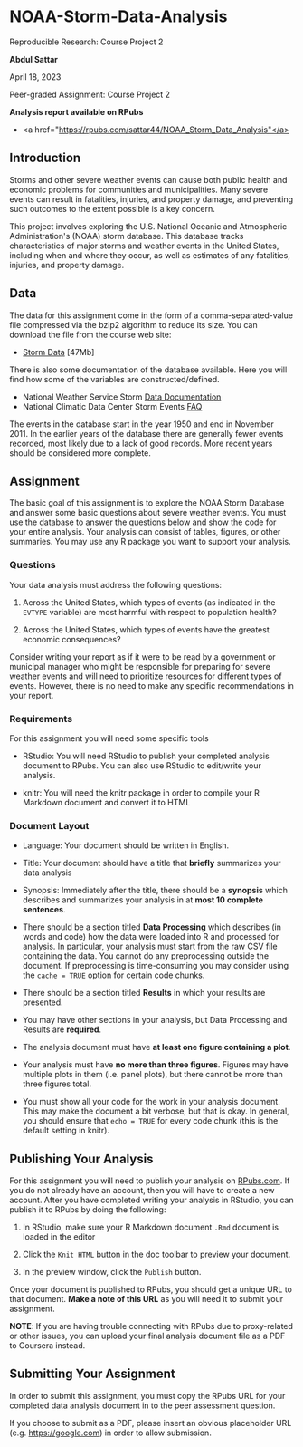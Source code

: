 # NOAA-Storm-Data-Analysis
Reproducible Research: Course Project 2

**Abdul Sattar**

April 18, 2023

Peer-graded Assignment: Course Project 2

**Analysis report available on RPubs**

* <a href="https://rpubs.com/sattar44/NOAA_Storm_Data_Analysis"</a>


## Introduction

Storms and other severe weather events can cause both public health and economic
problems for communities and municipalities. Many severe events can result in
fatalities, injuries, and property damage, and preventing such outcomes to the
extent possible is a key concern.

This project involves exploring the U.S. National Oceanic and Atmospheric
Administration's (NOAA) storm database. This database tracks characteristics of
major storms and weather events in the United States, including when and where
they occur, as well as estimates of any fatalities, injuries, and property
damage.

## Data

The data for this assignment come in the form of a comma-separated-value file
compressed via the bzip2 algorithm to reduce its size. You can download the file
from the course web site:

* [Storm Data](https://d396qusza40orc.cloudfront.net/repdata%2Fdata%2FStormData.csv.bz2) [47Mb]

There is also some documentation of the database available. Here you will find
how some of the variables are constructed/defined.

* National Weather Service Storm [Data Documentation](https://d396qusza40orc.cloudfront.net/repdata%2Fpeer2_doc%2Fpd01016005curr.pdf)
* National Climatic Data Center Storm Events [FAQ](https://d396qusza40orc.cloudfront.net/repdata%2Fpeer2_doc%2FNCDC%20Storm%20Events-FAQ%20Page.pdf)

The events in the database start in the year 1950 and end in November 2011. In
the earlier years of the database there are generally fewer events recorded,
most likely due to a lack of good records. More recent years should be
considered more complete.

## Assignment

The basic goal of this assignment is to explore the NOAA Storm Database and
answer some basic questions about severe weather events. You must use the
database to answer the questions below and show the code for your entire
analysis. Your analysis can consist of tables, figures, or other summaries. You
may use any R package you want to support your analysis.

### Questions

Your data analysis must address the following questions:

1. Across the United States, which types of events (as indicated in the
   `EVTYPE` variable) are most harmful with respect to population health?

1. Across the United States, which types of events have the greatest economic consequences?

Consider writing your report as if it were to be read by a government or
municipal manager who might be responsible for preparing for severe weather
events and will need to prioritize resources for different types of events.
However, there is no need to make any specific recommendations in your report.

### Requirements

For this assignment you will need some specific tools

* RStudio: You will need RStudio to publish your completed analysis document to
  RPubs. You can also use RStudio to edit/write your analysis.

* knitr: You will need the knitr package in order to compile your R Markdown
  document and convert it to HTML

### Document Layout

* Language: Your document should be written in English.

* Title: Your document should have a title that **briefly** summarizes your
  data analysis

* Synopsis: Immediately after the title, there should be a **synopsis** which
  describes and summarizes your analysis in at **most 10 complete sentences**.

* There should be a section titled **Data Processing** which describes (in words
  and code) how the data were loaded into R and processed for analysis. In
  particular, your analysis must start from the raw CSV file containing the
  data. You cannot do any preprocessing outside the document. If preprocessing
  is time-consuming you may consider using the `cache = TRUE` option for certain
  code chunks.

* There should be a section titled **Results** in which your results are presented.

* You may have other sections in your analysis, but Data Processing and Results
  are **required**.

* The analysis document must have **at least one figure containing a plot**.

* Your analysis must have **no more than three figures**. Figures may have
  multiple plots in them (i.e. panel plots), but there cannot be more than three
  figures total.

* You must show all your code for the work in your analysis document. This may
  make the document a bit verbose, but that is okay. In general, you should
  ensure that `echo = TRUE` for every code chunk (this is the default setting
  in knitr).

## Publishing Your Analysis

For this assignment you will need to publish your analysis on
[RPubs.com](http://rpubs.com/). If you do not already have an account, then you
will have to create a new account. After you have completed writing your
analysis in RStudio, you can publish it to RPubs by doing the following:

1. In RStudio, make sure your R Markdown document `.Rmd` document is loaded in
   the editor

1. Click the `Knit HTML` button in the doc toolbar to preview your document.

1. In the preview window, click the `Publish` button.

Once your document is published to RPubs, you should get a unique URL to that
document. **Make a note of this URL** as you will need it to submit your assignment.

**NOTE**: If you are having trouble connecting with RPubs due to proxy-related
or other issues, you can upload your final analysis document file as a PDF to
Coursera instead.

## Submitting Your Assignment

In order to submit this assignment, you must copy the RPubs URL for your
completed data analysis document in to the peer assessment question.

If you choose to submit as a PDF, please insert an obvious placeholder URL
(e.g. https://google.com) in order to allow submission.


